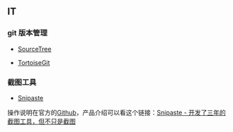 







## IT

### git 版本管理

- [SourceTree](https://www.sourcetreeapp.com/)



- [TortoiseGit](https://tortoisegit.org/)





### 截图工具

- [Snipaste](https://zh.snipaste.com/)

操作说明在官方的[Github](https://github.com/liulex/Snipaste-Feedback/wiki)，产品介绍可以看这个链接：[Snipaste - 开发了三年的截图工具，但不只是截图](https://www.v2ex.com/t/295433?p=7)





